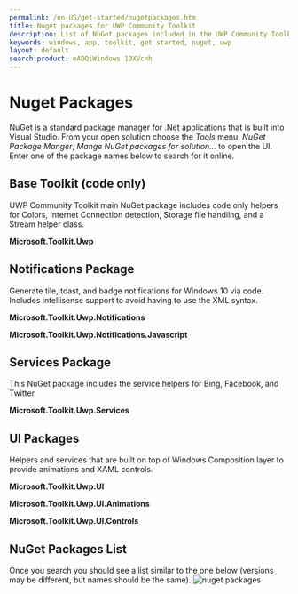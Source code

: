 ```yaml
---
permalink: /en-US/get-started/nugetpackages.htm
title: Nuget packages for UWP Community Toolkit
description: List of NuGet packages included in the UWP Community Toolkit and what controls are included in each of them
keywords: windows, app, toolkit, get started, nuget, uwp
layout: default
search.product: eADQiWindows 10XVcnh
---
```


# Nuget Packages

NuGet is a standard package manager for .Net applications that is built into Visual Studio. From your open solution choose the *Tools* menu, *NuGet Package Manger*, *Mange NuGet packages for solution...* to open the UI.  Enter one of the package names below to search for it online.

## Base Toolkit (code only) 

UWP Community Toolkit main NuGet package includes code only helpers for Colors, Internet Connection detection, Storage file handling, and a Stream helper class.

**Microsoft.Toolkit.Uwp**

## Notifications Package

Generate tile, toast, and badge notifications for Windows 10 via code.  Includes intellisense support to avoid having to use the XML syntax.

**Microsoft.Toolkit.Uwp.Notifications**

**Microsoft.Toolkit.Uwp.Notifications.Javascript**

## Services Package
This NuGet package includes the service helpers for Bing, Facebook, and Twitter.

**Microsoft.Toolkit.Uwp.Services**

## UI Packages
Helpers and services that are built on top of Windows Composition layer to provide animations and XAML controls.

**Microsoft.Toolkit.Uwp.UI**

**Microsoft.Toolkit.Uwp.UI.Animations**

**Microsoft.Toolkit.Uwp.UI.Controls**

## NuGet Packages List
Once you search you should see a list similar to the one below (versions may be different, but names should be the same).
![nuget packages]({{site.baseurl}}../../../resources/images/NugetPackages.png "Nuget Packages")

